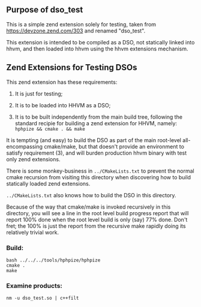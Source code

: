 ## Purpose of dso_test
This is a simple zend extension solely for testing, taken from
    https://devzone.zend.com/303
and renamed "dso_test".

This extension is intended to be compiled as a DSO, not statically linked
into hhvm, and then loaded into hhvm using the hhvm extensions mechanism.

## Zend Extensions for Testing DSOs
This zend extension has these requirements:

1. It is just for testing;

2. It is to be loaded into HHVM as a DSO;

3. It is to be built independently from the main build tree,
following the standard recipie for building
a zend extension for HHVM, namely: `hphpize && cmake . && make`

It is tempting (and easy) to build the DSO as part of the main root-level
all-encompassing cmake/make, but that doesn't provide an environment to
satisfy requirement (3), and will burden production hhvm binary with
test only zend extensions.

There is some monkey-business in `../CMakeLists.txt` to prevent the normal
cmake recursion from visiting this directory when discovering how
to build statically loaded zend extensions.

`../CMakeLists.txt` also knows how to build the DSO in this directory.

Because of the way that cmake/make is invoked recursively in this directory,
you will see a line in the root level build progress report
that will report 100% done when the root level build is only (say) 77% done.
Don't fret; the 100% is just the report from the recursive make
rapidly doing its relatively trivial work.

### Build:

    bash ../../../tools/hphpize/hphpize
    cmake .
    make

### Examine products:

    nm -u dso_test.so | c++filt
